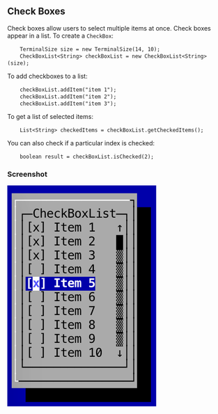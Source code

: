 Check Boxes
---

Check boxes allow users to select multiple items at once. Check boxes appear in a list. To create a `CheckBox`:

```
	TerminalSize size = new TerminalSize(14, 10);
	CheckBoxList<String> checkBoxList = new CheckBoxList<String>(size);
```

To add checkboxes to a list:

```
	checkBoxList.addItem("item 1");
	checkBoxList.addItem("item 2");
	checkBoxList.addItem("item 3");
```

To get a list of selected items:

```
	List<String> checkedItems = checkBoxList.getCheckedItems();
```

You can also check if a particular index is checked:

```
	boolean result = checkBoxList.isChecked(2);
```

### Screenshot

![](screenshots/check_boxes.png)